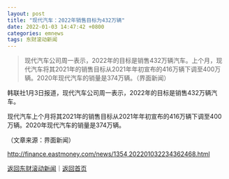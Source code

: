 ```yaml
---
layout: post
title: "现代汽车：2022年销售目标为432万辆"
date: 2022-01-03 14:47:42 +0800
categories: emnews
tags: 东财滚动新闻
---
```

> 现代汽车公司周一表示，2022年的目标是销售432万辆汽车。上个月，现代汽车将其2021年的销售目标从2021年年初宣布的416万辆下调至400万辆。2020年现代汽车的销量是374万辆。（界面新闻）

<p>韩联社1月3日报道，现代汽车公司周一表示，2022年的目标是销售432万辆汽车。</p><p>现代汽车上个月将其2021年的销售目标从2021年年初宣布的416万辆下调至400万辆。2020年现代汽车的销量是374万辆。</p><p class="em_media">（文章来源：界面新闻）</p>

<http://finance.eastmoney.com/news/1354,202201032234362468.html>

[返回东财滚动新闻](//finews.withounder.com/emnews/)｜[返回首页](//finews.withounder.com/)